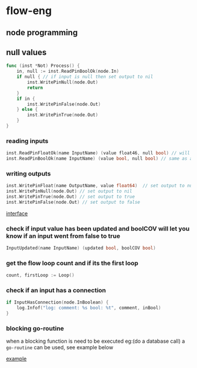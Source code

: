 # flow-eng


## node programming

## null values

```go
func (inst *Not) Process() {
	in, null := inst.ReadPinBoolOk(node.In)
	if null { // if input is null then set output to nil
		inst.WritePinNull(node.Out)
		return
	}
	if in {
		inst.WritePinFalse(node.Out)
	} else {
		inst.WritePinTrue(node.Out)
	}
}
```

### reading inputs
```go
inst.ReadPinFloatOk(name InputName) (value float46, null bool) // will return the value as a float and if its `null/nil` the `bool` `null` flag will be `true` 
inst.ReadPinBoolOk(name InputName) (value bool, null bool) // same as above but value is a bool
```

### writing outputs

```go
inst.WritePinFloat(name OutputName, value float64)  // set output to number value (float64)
inst.WritePinNull(node.Out) // set output to nil
inst.WritePinTrue(node.Out) // set output to true
inst.WritePinFalse(node.Out) // set output to false
```


[interface](https://github.com/NubeDev/flow-eng/blob/f8778ee7402691a75516acdb9eef355038c8b17a/node/node.go#L7)

### check if input value has been updated and boolCOV will let you know if an input went from false to true
```go
InputUpdated(name InputName) (updated bool, boolCOV bool)
```

### get the flow loop count and if its the first loop
```go
count, firstLoop := Loop()
```

### check if an input has a connection
```go
if InputHasConnection(node.InBoolean) {
    log.Infof("log: comment: %s bool: %t", comment, inBool)
}
```

### blocking go-routine
when a blocking function is need to be executed eg:(do a database call) a `go-routine` can be used, see example below

[example](https://github.com/NubeDev/flow-eng/blob/620e14572a55b390c99e4efc2214d20a681423de/nodes/count/ramp.go#L49)